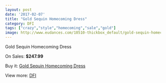 ```yaml
---
layout: post
date: '2017-02-07'
title: "Gold Sequin Homecoming Dress"
category: DFI
tags: ["crazy","style","homecoming","sale","gold"]
image: http://www.eudances.com/10510-thickbox_default/gold-sequin-homecoming-dress.jpg
---
```

Gold Sequin Homecoming Dress

On Sales: **$247.99**
<a href="https://www.eudances.com/en/dfi/3411-gold-sequin-homecoming-dress.html"><amp-img layout="responsive" width="600" height="600" src="//www.eudances.com/10510-thickbox_default/gold-sequin-homecoming-dress.jpg" alt="Gold Sequin Homecoming Dress 0" /></a>
<a href="https://www.eudances.com/en/dfi/3411-gold-sequin-homecoming-dress.html"><amp-img layout="responsive" width="600" height="600" src="//www.eudances.com/10517-thickbox_default/gold-sequin-homecoming-dress.jpg" alt="Gold Sequin Homecoming Dress 1" /></a>
<a href="https://www.eudances.com/en/dfi/3411-gold-sequin-homecoming-dress.html"><amp-img layout="responsive" width="600" height="600" src="//www.eudances.com/10516-thickbox_default/gold-sequin-homecoming-dress.jpg" alt="Gold Sequin Homecoming Dress 2" /></a>
<a href="https://www.eudances.com/en/dfi/3411-gold-sequin-homecoming-dress.html"><amp-img layout="responsive" width="600" height="600" src="//www.eudances.com/10515-thickbox_default/gold-sequin-homecoming-dress.jpg" alt="Gold Sequin Homecoming Dress 3" /></a>
<a href="https://www.eudances.com/en/dfi/3411-gold-sequin-homecoming-dress.html"><amp-img layout="responsive" width="600" height="600" src="//www.eudances.com/10514-thickbox_default/gold-sequin-homecoming-dress.jpg" alt="Gold Sequin Homecoming Dress 4" /></a>
<a href="https://www.eudances.com/en/dfi/3411-gold-sequin-homecoming-dress.html"><amp-img layout="responsive" width="600" height="600" src="//www.eudances.com/10513-thickbox_default/gold-sequin-homecoming-dress.jpg" alt="Gold Sequin Homecoming Dress 5" /></a>
<a href="https://www.eudances.com/en/dfi/3411-gold-sequin-homecoming-dress.html"><amp-img layout="responsive" width="600" height="600" src="//www.eudances.com/10512-thickbox_default/gold-sequin-homecoming-dress.jpg" alt="Gold Sequin Homecoming Dress 6" /></a>
<a href="https://www.eudances.com/en/dfi/3411-gold-sequin-homecoming-dress.html"><amp-img layout="responsive" width="600" height="600" src="//www.eudances.com/10511-thickbox_default/gold-sequin-homecoming-dress.jpg" alt="Gold Sequin Homecoming Dress 7" /></a>

Buy it: [Gold Sequin Homecoming Dress](https://www.eudances.com/en/dfi/3411-gold-sequin-homecoming-dress.html "Gold Sequin Homecoming Dress")

View more: [DFI](https://www.eudances.com/en/61-DFI "DFI")